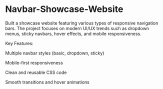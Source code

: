 # Navbar-Showcase-Website

Built a showcase website featuring various types of responsive navigation bars. The project focuses on modern UI/UX trends such as dropdown menus, sticky navbars, hover effects, and mobile responsiveness.

Key Features:

Multiple navbar styles (basic, dropdown, sticky)

Mobile-first responsiveness

Clean and reusable CSS code

Smooth transitions and hover animations
